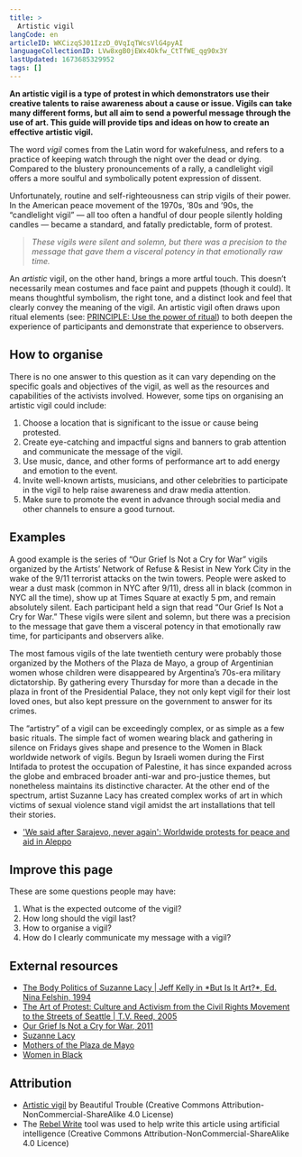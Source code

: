 ```yaml
---
title: >
  Artistic vigil
langCode: en
articleID: WKCizqSJ01IzzD_0VqIqTWcsVlG4pyAI
languageCollectionID: LVw8xgB0jEWx4Okfw_CtTfWE_qg90x3Y
lastUpdated: 1673685329952
tags: []
---
```


**An artistic vigil is a type of protest in which demonstrators use their creative talents to raise awareness about a cause or issue. Vigils can take many different forms, but all aim to send a powerful message through the use of art. This guide will provide tips and ideas on how to create an effective artistic vigil.**

The word _vigil_ comes from the Latin word for wakefulness, and refers to a practice of keeping watch through the night over the dead or dying. Compared to the blustery pronouncements of a rally, a candlelight vigil offers a more soulful and symbolically potent expression of dissent.

Unfortunately, routine and self-righteousness can strip vigils of their power. In the American peace movement of the 1970s, ’80s and ’90s, the “candlelight vigil” — all too often a handful of dour people silently holding candles — became a standard, and fatally predictable, form of protest.

> _These vigils were silent and solemn, but there was a precision to the message that gave them a visceral potency in that emotionally raw time._

An _artistic_ vigil, on the other hand, brings a more artful touch. This doesn’t necessarily mean costumes and face paint and puppets (though it could). It means thoughtful symbolism, the right tone, and a distinct look and feel that clearly convey the meaning of the vigil. An artistic vigil often draws upon ritual elements (see: [PRINCIPLE: Use the power of ritual](https://beautifultrouble.org/tool/use-the-power-of-ritual)) to both deepen the experience of participants and demonstrate that experience to observers.

## **How to organise**

There is no one answer to this question as it can vary depending on the specific goals and objectives of the vigil, as well as the resources and capabilities of the activists involved. However, some tips on organising an artistic vigil could include:

1.  Choose a location that is significant to the issue or cause being protested.
2.  Create eye-catching and impactful signs and banners to grab attention and communicate the message of the vigil.
3.  Use music, dance, and other forms of performance art to add energy and emotion to the event.
4.  Invite well-known artists, musicians, and other celebrities to participate in the vigil to help raise awareness and draw media attention.
5.  Make sure to promote the event in advance through social media and other channels to ensure a good turnout.

## Examples

A good example is the series of “Our Grief Is Not a Cry for War” vigils organized by the Artists’ Network of Refuse & Resist in New York City in the wake of the 9/11 terrorist attacks on the twin towers. People were asked to wear a dust mask (common in NYC after 9/11), dress all in black (common in NYC all the time), show up at Times Square at exactly 5 pm, and remain absolutely silent. Each participant held a sign that read “Our Grief Is Not a Cry for War.” These vigils were silent and solemn, but there was a precision to the message that gave them a visceral potency in that emotionally raw time, for participants and observers alike.

The most famous vigils of the late twentieth century were probably those organized by the Mothers of the Plaza de Mayo, a group of Argentinian women whose children were disappeared by Argentina’s 70s-era military dictatorship. By gathering every Thursday for more than a decade in the plaza in front of the Presidential Palace, they not only kept vigil for their lost loved ones, but also kept pressure on the government to answer for its crimes.

The “artistry” of a vigil can be exceedingly complex, or as simple as a few basic rituals. The simple fact of women wearing black and gathering in silence on Fridays gives shape and presence to the Women in Black worldwide network of vigils. Begun by Israeli women during the First Intifada to protest the occupation of Palestine, it has since expanded across the globe and embraced broader anti-war and pro-justice themes, but nonetheless maintains its distinctive character. At the other end of the spectrum, artist Suzanne Lacy has created complex works of art in which victims of sexual violence stand vigil amidst the art installations that tell their stories.

-   ['We said after Sarajevo, never again': Worldwide protests for peace and aid in Aleppo](https://www.sbs.com.au/news/article/we-said-after-sarajevo-never-again-worldwide-protests-for-peace-and-aid-in-aleppo/9lthguklq)

## Improve this page

These are some questions people may have:

1.  What is the expected outcome of the vigil?
2.  How long should the vigil last?
3.  How to organise a vigil?
4.  How do I clearly communicate my message with a vigil?

## External resources

-   [The Body Politics of Suzanne Lacy | Jeff Kelly in \*But Is It Art?\*, Ed. Nina Felshin, 1994](https://books.google.com/books?id=CSXrAAAAMAAJ&sitesec=reviews)
-   [The Art of Protest: Culture and Activism from the Civil Rights Movement to the Streets of Seattle | T.V. Reed, 2005](https://www.upress.umn.edu/book-division/books/the-art-of-protest)
-   [Our Grief Is Not a Cry for War, 2011](http://www.dreadscott.net/works/our-grief-is-not-a-cry-for-war/)
-   [Suzanne Lacy](http://www.suzannelacy.com/z5y586vebs1pis7o7yg0ginbfqp98g)
-   [Mothers of the Plaza de Mayo](https://www.nonviolent-conflict.org/the-mothers-of-the-disappeared-challenging-the-junta-in-argentina-1977-1983/)
-   [Women in Black](http://womeninblack.org/)

## Attribution

-   [Artistic vigil](https://beautifultrouble.org/toolbox/tool/artistic-vigil/) by Beautiful Trouble (Creative Commons Attribution-NonCommercial-ShareAlike 4.0 License)
-   The [Rebel Write](https://write.rebel.tools/) tool was used to help write this article using artificial intelligence (Creative Commons Attribution-NonCommercial-ShareAlike 4.0 Licence)